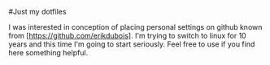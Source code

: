 #Just my dotfiles

I was interested in conception of placing personal settings on github known from [https://github.com/erikdubois]. I'm trying to switch to linux for 10 years and this time I'm going to start seriously.
Feel free to use if you find here something helpful.
